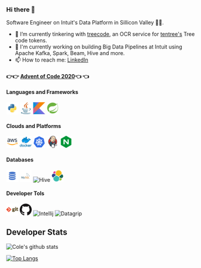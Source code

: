 ### Hi there 👋


Software Engineer on Intuit's Data Platform in Sillicon Valley 👨‍💻.

- 🔭 I’m currently tinkering with [treecode](https://github.com/cmackenzie1/treecode), an OCR service for [tentree's](https://tentree.com) Tree code tokens.
- 🔨 I'm currently working on building Big Data Pipelines at Intuit using Apache Kafka, Spark, Beam, Hive and more.
- 📫 How to reach me: [LinkedIn](https://linkedin.com/in/cole-mackenzie)

#### 👉👉 [Advent of Code 2020](https://github.com/cmackenzie1/adventofcode)👈 👈

#### Languages and Frameworks
<p align="left">
<img alt="Python" width="32px" src="https://raw.githubusercontent.com/github/explore/80688e429a7d4ef2fca1e82350fe8e3517d3494d/topics/python/python.png" />
<img alt="Java" width="32px" src="https://raw.githubusercontent.com/github/explore/80688e429a7d4ef2fca1e82350fe8e3517d3494d/topics/java/java.png" />
<img alt="Kotlin" width="32px" src="https://raw.githubusercontent.com/github/explore/80688e429a7d4ef2fca1e82350fe8e3517d3494d/topics/kotlin/kotlin.png" />
<img alt="Spring" width="32px" src="https://raw.githubusercontent.com/github/explore/70eccce2b1618a3f84296e11ff86d368cac91d46/topics/spring/spring.png"/>
</p>

#### Clouds and Platforms
<p align="left">
<img alt="AWS" width="32px" src="https://raw.githubusercontent.com/github/explore/70eccce2b1618a3f84296e11ff86d368cac91d46/topics/aws/aws.png"/> 
<img alt="Docker" width="32px" src="https://raw.githubusercontent.com/github/explore/70eccce2b1618a3f84296e11ff86d368cac91d46/topics/docker/docker.png"/> 
<img alt="K8s" width="32px" src="https://raw.githubusercontent.com/github/explore/70eccce2b1618a3f84296e11ff86d368cac91d46/topics/kubernetes/kubernetes.png"/>
<img alt="Jenkins" width="32px" src="https://raw.githubusercontent.com/github/explore/70eccce2b1618a3f84296e11ff86d368cac91d46/topics/jenkins/jenkins.png"/>
<img alt="Nginx" width="32px" src="https://raw.githubusercontent.com/github/explore/70eccce2b1618a3f84296e11ff86d368cac91d46/topics/nginx/nginx.png"/>
</p>

#### Databases
<p align="left">
<img alt="SQL" width="32px" src="https://raw.githubusercontent.com/github/explore/80688e429a7d4ef2fca1e82350fe8e3517d3494d/topics/sql/sql.png" />
<img alt="MySQL" width="32px" src="https://raw.githubusercontent.com/github/explore/80688e429a7d4ef2fca1e82350fe8e3517d3494d/topics/mysql/mysql.png" />
<img alt="Hive" width="32px" src="https://upload.wikimedia.org/wikipedia/commons/b/bb/Apache_Hive_logo.svg" />
<img alt="Elasticsearch" width="32px" src="https://raw.githubusercontent.com/github/explore/70eccce2b1618a3f84296e11ff86d368cac91d46/topics/elasticsearch/elasticsearch.png" />
</p>

#### Developer Tols
<p align="left">
<img alt="Git" width="32px" src="https://raw.githubusercontent.com/github/explore/80688e429a7d4ef2fca1e82350fe8e3517d3494d/topics/git/git.png" />
<img alt="GitHub" width="32px" src="https://raw.githubusercontent.com/github/explore/78df643247d429f6cc873026c0622819ad797942/topics/github/github.png" />
<img alt="Intellij" width="32px" src="https://cdn.iconscout.com/icon/free/png-512/intellij-idea-569199.png" />
<img alt="Datagrip" width="32px" src="https://resources.jetbrains.com/storage/products/datagrip/img/meta/datagrip_logo_300x300.png" />
</p>

## Developer Stats

![Cole's github stats](https://github-readme-stats.vercel.app/api?username=cmackenzie1&show_icons=true)


[![Top Langs](https://github-readme-stats.vercel.app/api/top-langs/?username=cmackenzie1&hide=html,jupyter%20notebook)](https://github.com/anuraghazra/github-readme-stats)
